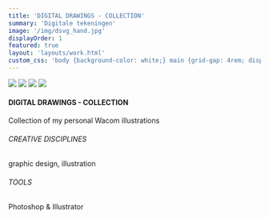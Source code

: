 ```yaml
---
title: 'DIGITAL DRAWINGS - COLLECTION'
summary: 'Digitale tekeningen'
image: '/img/dsvg_hand.jpg'
displayOrder: 1
featured: true
layout: 'layouts/work.html'
custom_css: 'body {background-color: white;} main {grid-gap: 4rem; display: grid; grid-template-columns: 30% 1fr; grid-template-rows: 1fr;} main h4 {grid-column: 1; grid-row: 1; margin-bottom: 3rem;} img {grid-column: 2;}'
---
```

<img src="/img/skelet_zwart.jpg">
<img src="/img/skelet.png">
<img src="/img/sprong.jpg">
<img src="/img/gangster.jpg">

<div class="info">
<h4>DIGITAL DRAWINGS - COLLECTION</h4>
<p class="speciaal">Collection of my personal Wacom illustrations</p>

<h6>CREATIVE DISCIPLINES</h6>
<p class="speciaal">graphic design, illustration</p>
<h6>TOOLS</h6>
<p class="speciaal">Photoshop & Illustrator</p>
</div>
